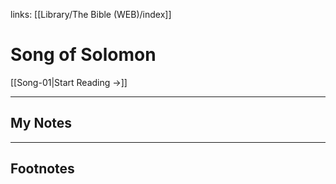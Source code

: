 links: [[Library/The Bible (WEB)/index]]
# Song of Solomon

[[Song-01|Start Reading →]]

---
## My Notes

---
## Footnotes
